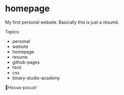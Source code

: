 # homepage

My first personal website. Basically this is just a résumé.

Topics:

- personal
- website
- homepage
- resume
- github-pages
- html
- css
- binary-studio-academy

🧙Hocus-pocus!

